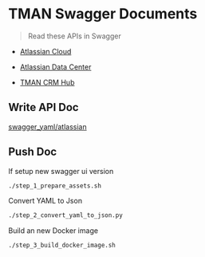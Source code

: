 # TMAN Swagger Documents

> Read these APIs in Swagger

- [Atlassian Cloud](https://tman-lab.github.io/tman-favorite-api/?path=docs/atlassian/cloud.json)

- [Atlassian Data Center](https://tman-lab.github.io/tman-favorite-api/?path=docs/atlassian/datacenter.json)

- [TMAN CRM Hub](https://tman-lab.github.io/tman-favorite-api/?path=https://apps.tman.work/crmhub/rest/api/openapi.json)

## Write API Doc

[swagger_yaml/atlassian](swagger_yaml/atlassian)

## Push Doc

If setup new swagger ui version

```bash
./step_1_prepare_assets.sh
```

Convert YAML to Json

```bash
./step_2_convert_yaml_to_json.py
```

Build an new Docker image

```bash
./step_3_build_docker_image.sh
```
